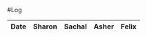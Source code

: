 #Log

| Date        | Sharon           | Sachal  |   Asher     | Felix      |
| ----------- |----------------|-------|---------------|-----------|
